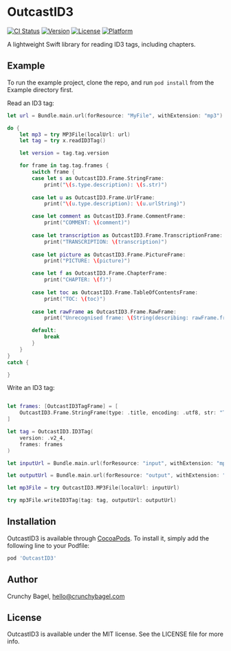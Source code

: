 # OutcastID3

[![CI Status](https://img.shields.io/travis/HendX/OutcastID3.svg?style=flat)](https://travis-ci.org/HendX/OutcastID3)
[![Version](https://img.shields.io/cocoapods/v/OutcastID3.svg?style=flat)](https://cocoapods.org/pods/OutcastID3)
[![License](https://img.shields.io/cocoapods/l/OutcastID3.svg?style=flat)](https://cocoapods.org/pods/OutcastID3)
[![Platform](https://img.shields.io/cocoapods/p/OutcastID3.svg?style=flat)](https://cocoapods.org/pods/OutcastID3)

A lightweight Swift library for reading ID3 tags, including chapters.


## Example

To run the example project, clone the repo, and run `pod install` from the Example directory first.

Read an ID3 tag:

```swift
let url = Bundle.main.url(forResource: "MyFile", withExtension: "mp3")!

do {
    let mp3 = try MP3File(localUrl: url)
    let tag = try x.readID3Tag()

    let version = tag.tag.version

    for frame in tag.tag.frames {
        switch frame {
        case let s as OutcastID3.Frame.StringFrame:
            print("\(s.type.description): \(s.str)")
            
        case let u as OutcastID3.Frame.UrlFrame:
            print("\(u.type.description): \(u.urlString)")

        case let comment as OutcastID3.Frame.CommentFrame:
            print("COMMENT: \(comment)")
            
        case let transcription as OutcastID3.Frame.TranscriptionFrame:
            print("TRANSCRIPTION: \(transcription)")
            
        case let picture as OutcastID3.Frame.PictureFrame:
            print("PICTURE: \(picture)")

        case let f as OutcastID3.Frame.ChapterFrame:
            print("CHAPTER: \(f)")
            
        case let toc as OutcastID3.Frame.TableOfContentsFrame:
            print("TOC: \(toc)")
            
        case let rawFrame as OutcastID3.Frame.RawFrame:
            print("Unrecognised frame: \(String(describing: rawFrame.frameIdentifier))")

        default:
            break
        }
    }
}
catch {

}
```

Write an ID3 tag:

```swift

let frames: [OutcastID3TagFrame] = [
    OutcastID3.Frame.StringFrame(type: .title, encoding: .utf8, str: "Tag Writer Test")
]

let tag = OutcastID3.ID3Tag(
    version: .v2_4,
    frames: frames
)

let inputUrl = Bundle.main.url(forResource: "input", withExtension: "mp3")!

let outputUrl = Bundle.main.url(forResource: "output", withExtension: "mp3")!

let mp3File = try OutcastID3.MP3File(localUrl: inputUrl)

try mp3File.writeID3Tag(tag: tag, outputUrl: outputUrl)

```

## Installation

OutcastID3 is available through [CocoaPods](https://cocoapods.org). To install
it, simply add the following line to your Podfile:

```ruby
pod 'OutcastID3'
```

## Author

Crunchy Bagel, hello@crunchybagel.com

## License

OutcastID3 is available under the MIT license. See the LICENSE file for more info.
